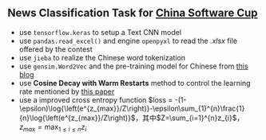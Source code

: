 ## News Classification Task for [China Software Cup](http://www.cnsoftbei.com/plus/view.php?aid=599)

- use `tensorflow.keras` to setup a Text CNN model
- use `pandas.read_excel()` and engine `openpyxl` to read the *.xlsx* file offered by the contest
- use `jieba` to realize the Chinese word tokenization
- use `gensim.Word2Vec` and the pre-training model for Chinese from [this blog](https://blog.csdn.net/zkq_1986/article/details/84990426)
- use **Cosine Decay with Warm Restarts** method to control the learning rate mentioned by [this paper](https://arxiv.org/abs/1608.03983)
- use a improved cross entropy function $loss = -(1-\epsilon)\log{\left(e^{z_{max}}/Z\right)}-\epsilon\sum_{1}^{n}\frac{1}{n}\log{\left(e^{z_{max}}/Z\right)}$，其中$Z=\sum_{i=1}^{n}z_{i}$，$z_{max}=\max_{1\le i\le n}{z_i}$